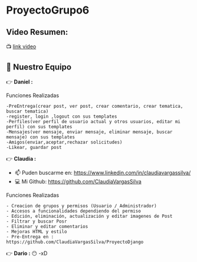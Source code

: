 # ProyectoGrupo6

## Video Resumen: 
:tv: [link video](https://youtu.be/rZ84U6VKkHs)

## :steam_locomotive: Nuestro Equipo 

:point_right: **Daniel :**

Funciones Realizadas
```
-PreEntrega(crear post, ver post, crear comentario, crear tematica, buscar tematica)
-register, login ,logout con sus templates
-Perfiles(ver perfil de usuario actual y otros usuarios, editar mi perfil) con sus templates
-Mensajes(ver mensaje, enviar mensaje, eliminar mensaje, buscar mensaje) con sus templates
-Amigos(enviar,aceptar,rechazar solicitudes)
-Likear, guardar post
```

:point_right: **Claudia :**
- 📫  Puden buscarme en: https://www.linkedin.com/in/claudiavargassilva/
- :computer: Mi Github: https://github.com/ClaudiaVargasSilva

Funciones Realizadas
```
- Creacion de grupos y permisos (Usuario / Administrador)
- Accesos a funcionalidades dependiendo del permiso
- Edición, eliminación, actualización y editar imagenes de Post 
- Filtrar y buscar Posr
- Eliminar y editar comentarios
- Mejoras HTML y estilo
- Pre-Entrega en : https://github.com/ClaudiaVargasSilva/ProyectoDjango
```

:point_right: **Dario :** :no_mouth:
-xD

